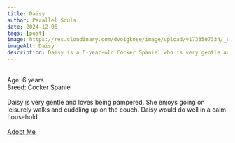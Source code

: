 ```yaml
---
title: Daisy
author: Parallel Souls
date: 2024-12-06
tags: [post]
image: https://res.cloudinary.com/dvoigkose/image/upload/v1733507334/_Bill__-_Cocker_spaniel_anglais_2_qnxnw1.png
imageAlt: Daisy
description: Daisy is a 6-year-old Cocker Spaniel who is very gentle and loves being pampered. She enjoys going on leisurely walks and cuddling up on the couch. Daisy would do well in a calm household.
---
```

<br>
Age: 6 years
<br>
Breed: Cocker Spaniel
<br>
<br>
Daisy is very gentle and loves being pampered. She enjoys going on leisurely walks and cuddling up on the couch. Daisy would do well in a calm household.
<br>
<br>
<a href="mailto:petrescue@example.com?subject=Adopt Daisy" class="btn btn--primary">Adopt Me</a>